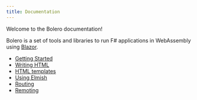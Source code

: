 ```yaml
---
title: Documentation
---
```


Welcome to the Bolero documentation!

Bolero is a set of tools and libraries to run F# applications in WebAssembly using [Blazor](https://blazor.net/).

* [Getting Started](https://github.com/intellifactory/Bolero.Template)
* [Writing HTML](HTML.html)
* [HTML templates](Templating.html)
* [Using Elmish](Elmish.html)
* [Routing](Routing.html)
* [Remoting](Remoting.html)
